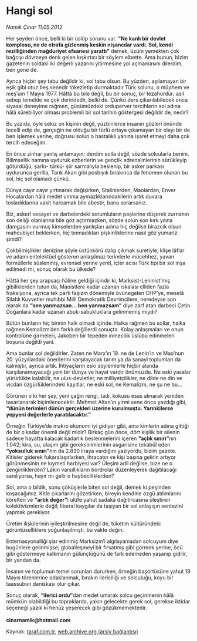 # Hangi sol

*Namık Çınar 11.05.2012*

<div class="yazi"><p>Her şeyden önce, belli ki bir üslûp sorunu var. <b>“Ne kanlı bir devlet komplosu, ne de etrafa gizlenmiş keskin nişancılar vardı. Sol, kendi rezilliğinden mağduriyet efsanesi yarattı”</b> demek, üzüm yemekten çok bağcıyı dövmeye denk gelen kışkırtıcı bir söylem elbette. Ama bunun, bizim gazetenin soldaki iki değerli yazarını yitirmesine yol açmamasını dilerdim, ben gene de.</p>
<p>Ayrıca hiçbir şey tabu değildir ki, sol tabu olsun. Bu yüzden, aşılamayan bir eşik gibi otuz beş senedir tökezletip durmaktadır Türk solunu, o müphem ve meş’um 1 Mayıs 1977. Hâttâ bu bile değil, bu bir sonuç, bir tezahürdür; asıl sebep temelde ve çok derindedir, belki de. Çünkü ders çıkarılabilecek onca siyasal deneyime rağmen, günümüzdeki orduperver tercihlerin sol adına hâlâ sürebiliyor olması problemli bir sol tarihin göstergesi değildir de, nedir?</p>
<p>Bu yazıda, öyle sekiz on kişinin değil, yüzbinlerce insanın gözleri önünde tecelli edip de, gerçeğin ne olduğu bir türlü ortaya çıkamayan bir olayı bir de ben işlemek yerine, doğrusu solun o hastalıklı yanına işaret etmeyi daha çok tercih edeceğim.</p>
<p>En önce zinhar yanlış anlamayın; derdim solla değil, sözde solcularla benim. Bilimsellik namına uyduruk ezberlerin ve gençlik adrenalinlerinin sürükleyip götürdüğü; şarkı- türkü- şiir sarmalıyla beslenip, bir asker parkası uydurunca gerilla, Tarık Akan gibi posbıyık bırakınca da fenomen olunan bu sol, hiç sol olamadı çünkü.</p>
<p>Dünya cayır cayır yırtınarak değişirken, Stalinlerden, Maolardan, Enver Hocalardan hâlâ medet umma aymazlıklarındakilerin artık duvara tosladıklarına vakit harcamak bile abestir, bana sorarsanız.</p>
<p>Biz, askerî vesayet ve darbelerdeki sorumluların peşlerine düşerek zurnanın son deliği olanlarına bile göz açtırmazken, sözde solun son kırk yılına damgasını vurmuş kimselerden yanlışları adına hiç değilse birazcık olsun mahcubiyet beklerken, hiç tınmadıkları pişkinliklerine nasıl göz yumarız şimdi?</p>
<p>Çokbilmişlikler denizine şöyle üstünkörü dalıp çıkmak suretiyle, klişe lâflar ve adamı entelektüel gösteren anlaşılmaz terimlerle mücehhez, yavan formüllerle süslenmiş, evrensel yerine yerel, içler acısı Türk tipi bir sol inşa edilmedi mi, sonuç olarak bu ülkede?</p>
<p>Hâttâ her şey arapsaçı hâline geldiği içindir ki, Marksist-Leninist’miş gibiliklerden tutun da, Maoistlere kadar uzanan ıskalası elliden fazla fraksiyona, ayrıca tek parti faşizm dönemiyle övünegelen CHP’ye, meselâ Silahlı Kuvvetler muhibbi Milli Demokratik Devrimcilere, neredeyse son olarak da <b>“sen yanmazsan... ben yanmazsam”</b> diye zarf atan darbeci Çetin Doğanlara kadar uzanan abuk-sabukluklara gelinmemiş miydi?</p>
<p>Bütün bunların hiç birinin halk olmadı içinde. Halka rağmen bu sollar, halka rağmen Kemalizm’den farklı değillerdi sonuçta. Kolay anlaşmaları ve onun kontrolüne girmeleri, Jakoben bir tepeden inmecilik üslûbu edinmeleri boşuna değildi yani.</p>
<p>Ama bunlar sol değildirler. Zaten ne Marx’ın 19. ne de Lenin’in ve Mao’nun 20. yüzyıllardaki önerilerini karşılayacak tarım ya da sanayi toplumları da kalmıştır, ayrıca artık. İhtiyaçların eski söylemlerle hiçbir alanda karşılanamayacağı yeni bir dünya ve hayat vardır önümüzde. Ne eski yasalar yürürlükte kalabilir, ne ulus-devletler, ne milliyetçilikler, ne dilde ne din ve vicdan özgürlüklerindeki kayıtlar, ne eski sol, ne Kemalizm, ne şu ne bu...</p>
<p>Görünen o ki her şey, yeni çağın rengi, tadı, kokusu esas alınarak yeniden tasarlanarak biçimlenecektir. Mehmet Altan’ın yirmi sene önce yazdığı gibi, <b>“dünün terimleri dünün gerçekleri üzerine kurulmuştu. Yarınkilerse yepyeni değerlerle yaratılacaktır.”</b> </p>
<p>Örneğin Türkiye’de makro ekonomi iyi gidiyor gibi, ama kimlerin adına gittiği de bir o kadar önemli değil midir? Birkaç gün önce, dört kişilik bir ailenin sadece hayatta kalacak kadarlık beslenmelerini içeren <b>“açlık sınırı”</b>nın 1.042; kira, su, ulaşım gibi gereksinimlerinin asgarisine tekabül eden <b>“yoksulluk sınırı”</b>nın da 2.830 liraya vardığını yazıyordu, bizim gazete. Kitleler giderek fukaralaşırlarken, ihracatın ve kişi başına gelirin artıyor görünmesinin ne kıymeti harbiyesi var? Üleşim adil değilse, bize ne o zenginliklerden? Lâkin varsıllıkların bordrolar düzenleyerek dağıtılacağı sanılıyorsa, hayır mı gelir o haybeciliklerden?</p>
<p>Sol, ama o bildik, sonu çöküşlerle biten sol değil, demek ki peşinden koşacağımız. Kitle çıkarlarını gözetirken, bireyin kendine özgü atılımlarını körelten ve <b>“artık değer”</b>i ulûfe yahut sadaka dağıtırcasına üleştiren kolektivizmlerle değil; liberal kaygılar da taşıyan bir sol anlayışın sentezini yapmak gerekiyor.</p>
<p>Üretim ilişkilerinin iyileştirilmesine değil de, tüketim kültüründeki görüntüselliklere yoğunlaşılmıştı, bu vakte değin.</p>
<p>Enternasyonalliği şiar edinmiş Marksizm’i algılayamadan solcuyum diye bugünlere gelinmişse; globalleşmeyi bir fırsatmış gibi görmek yerine, öcü gibi göstermeye kalkmanın gülünçlüğünü de fark edemeden yaşanıp gidilir, bir yandan da.</p>
<p>İnsanın ve toplumun temel sorunları dururken, örneğin başörtüsüne yahut 19 Mayıs törenlerine odaklanmak, bırakın ilericiliği ve solculuğu, koyu bir taassubun daniskası olur çıkar. </p>
<p>Sonuç olarak, <b>“ilerici ordu”</b>dan medet umarak solcu geçinmenin hâlâ mümkün olabildiği bu topraklarda, yakın gelecekte gerek sol, gerekse iktidar seçeneği yazık ki henüz yeşerecek gibi gözükmemektedir.<br/><br/><b>cinarnamik@hotmail.com</b></p>
</div>

Kaynak: [taraf.com.tr](http://www.taraf.com.tr/namik-cinar/makale-hangi-sol.htm), [web.archive.org (arşiv bağlantısı)](http://web.archive.org/web/20131107135718/http://www.taraf.com.tr/namik-cinar/makale-hangi-sol.htm)
